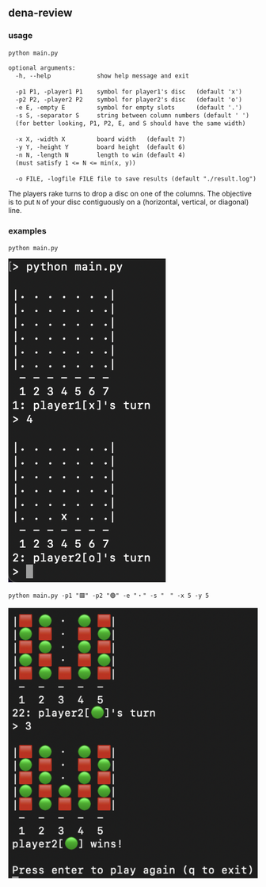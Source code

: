 ## dena-review


### usage
```
python main.py
```

```
optional arguments:
  -h, --help             show help message and exit

  -p1 P1, -player1 P1    symbol for player1's disc   (default 'x')
  -p2 P2, -player2 P2    symbol for player2's disc   (default 'o')
  -e E, -empty E         symbol for empty slots      (default '.')
  -s S, -separator S     string between column numbers (default ' ')
  (for better looking, P1, P2, E, and S should have the same width)

  -x X, -width X         board width   (default 7)
  -y Y, -height Y        board height  (default 6)
  -n N, -length N        length to win (default 4)
  (must satisfy 1 <= N <= min(x, y))

  -o FILE, -logfile FILE file to save results (default "./result.log")

```

The players rake turns to drop a disc on one of the columns.
The objective is to put `N` of your disc contiguously on a (horizontal, vertical, or diagonal) line.

### examples

```
python main.py
```
![game screenshot](docs/screenshot1.png)


```
python main.py -p1 "🟥" -p2 "🟢" -e "・" -s "　" -x 5 -y 5
```

![game screenshot](docs/screenshot2.png)

